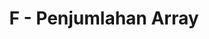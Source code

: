 ---
contest: FINDIT
year: 2022
round: Final
problem: F
title: F - Penjumlahan Array
pdf: /contests/FINDIT/2022/final/F - Penjumlahan Array.pdf
---
